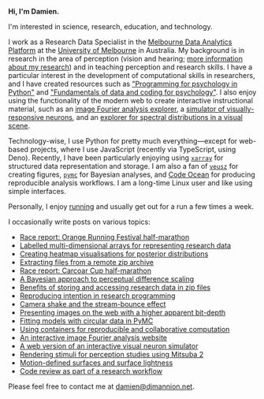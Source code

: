 **Hi, I'm Damien.**

I'm interested in science, research, education, and technology.

I work as a Research Data Specialist in the [Melbourne Data Analytics Platform](https://mdap.unimelb.edu.au/) at the [University of Melbourne](https://www.unimelb.edu.au) in Australia.
My background is in research in the area of perception (vision and hearing; [more information about my research](https://www.djmannion.net/pubs)) and in teaching perception and research skills.
I have a particular interest in the development of computational skills in researchers, and I have created resources such as ["Programming for psychology in Python"](https://www.djmannion.net/psych_programming) and ["Fundamentals of data and coding for psychology"](https://webutils.psy.unsw.edu.au/internship_coding/site/).
I also enjoy using the functionality of the modern web to create interactive instructional material, such as an [image Fourier analysis explorer](https://www.djmannion.net/img_freq_web_post/), a [simulator of visually-responsive neurons](https://www.djmannion.net/neural_sim/), and an [explorer for spectral distributions in a visual scene](https://webutils.psy.unsw.edu.au/psyc2071_2020/colour/cmp_spectral/colour_cmp_spectral.html).

Technology-wise, I use Python for pretty much everything&mdash;except for web-based projects, where I use JavaScript (recently via TypeScript, using Deno).
Recently, I have been particularly enjoying using [`xarray`](https://docs.xarray.dev) for structured data representation and storage.
I am also a fan of [`veusz`](https://veusz.github.io/) for creating figures, [`pymc`](https://docs.pymc.io/) for Bayesian analyses, and [Code Ocean](https://codeocean.com) for producing reproducible analysis workflows.
I am a long-time Linux user and like using simple interfaces.

Personally, I enjoy [running](https://en-gb.smashrun.com/damienmannion) and usually get out for a run a few times a week.

I occasionally write posts on various topics:
* [Race report: Orange Running Festival half-marathon](https://www.djmannion.net/rr_orange)
* [Labelled multi-dimensional arrays for representing research data](https://www.djmannion.net/data_nd)
* [Creating heatmap visualisations for posterior distributions](https://www.djmannion.net/heatmap)
* [Extracting files from a remote zip archive](https://www.djmannion.net/partial_zip)
* [Race report: Carcoar Cup half-marathon](https://www.djmannion.net/rr_carcoar)
* [A Bayesian approach to perceptual difference scaling](https://www.djmannion.net/diff_scaling)
* [Benefits of storing and accessing research data in zip files](https://www.djmannion.net/data_zip)
* [Reproducing intention in research programming](https://www.djmannion.net/reproducibility_of_intention)
* [Camera shake and the stream-bounce effect](https://www.djmannion.net/cam_shake)
* [Presenting images on the web with a higher apparent bit-depth](https://www.djmannion.net/bit_depth)
* [Fitting models with circular data in PyMC](https://www.djmannion.net/circular_bayes/)
* [Using containers for reproducible and collaborative computation](https://www.djmannion.net/containers/)
* [An interactive image Fourier analysis website](https://www.djmannion.net/img_freq_web_post/)
* [A web version of an interactive visual neuron simulator](https://www.djmannion.net/neural_sim/)
* [Rendering stimuli for perception studies using Mitsuba 2](https://www.djmannion.net/mitsuba_render/)
* [Motion-defined surfaces and surface lightness](https://www.djmannion.net/mdc_lightness/)
* [Code review as part of a research workflow](https://www.djmannion.net/code_review/)

Please feel free to contact me at [damien@djmannion.net](mailto:damien@djmannion.net).
